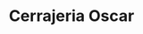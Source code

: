 ---
title: "Cerrajeria Oscar"
url: /ciudad-autonoma-de-buenos-aires/cerrajeria-oscar/
shop: cerrajero
---